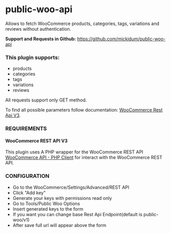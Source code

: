 # public-woo-api

Allows to fetch WooCommerce products, categories, tags, variations and reviews without authentication.

**Support and Requests in Github:** https://github.com/mickidum/public-woo-api

### This plugin supports:

* products
* categories
* tags
* variations
* reviews

All requests support only GET method.

To find all possible parameters follow documentation: [WooCommerce Rest Api V3](https://woocommerce.github.io/woocommerce-rest-api-docs).

### REQUIREMENTS

#### WooCommerce REST API V3

This plugin uses A PHP wrapper for the WooCommerce REST API [WooCommerce API - PHP Client](https://github.com/woocommerce/wc-api-php) for interact with the WooCommerce REST API.

### CONFIGURATION

* Go to the WooCommerce/Settings/Advanced/REST API
* Click "Add key"
* Generate your keys with permissions read only
* Go to Tools/Public Woo Options
* Insert generated keys to the form
* If you want you can change base Rest Api Endpoint(default is public-woo/v1)
* After save full url will appear above the form

